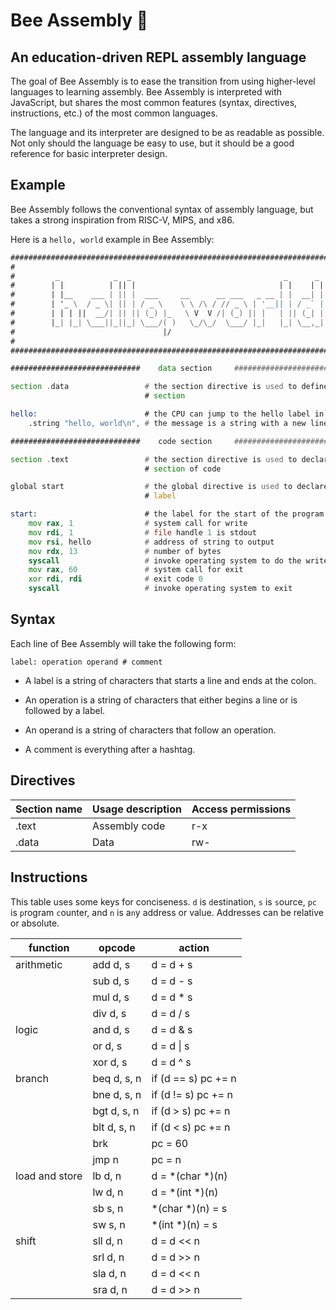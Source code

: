 # Bee Assembly 🐝

## An education-driven REPL assembly language

The goal of Bee Assembly is to ease the transition from using higher-level languages to learning assembly. Bee Assembly is interpreted with JavaScript, but shares the most common features (syntax, directives, instructions, etc.) of the most common languages.

The language and its interpreter are designed to be as readable as possible. Not only should the language be easy to use, but it should be a good reference for basic interpreter design.

## Example

Bee Assembly follows the conventional syntax of assembly language, but takes a strong inspiration from RISC-V, MIPS, and x86.

Here is a `hello, world` example in Bee Assembly:

```asm
###############################################################################
#                                                                             #
#         _            _  _                                  _      _         #
#        | |          | || |                                | |    | |        #
#        | |__    ___ | || |  ___     __      __ ___   _ __ | |  __| |        #
#        | '_ \  / _ \| || | / _ \    \ \ /\ / // _ \ | '__|| | / _` |        #
#        | | | ||  __/| || || (_) |_   \ V  V /| (_) || |   | || (_| |        #
#        |_| |_| \___||_||_| \___/( )   \_/\_/  \___/ |_|   |_| \__,_|        #
#                                 |/                                          #
#                                                                             #
###############################################################################

#############################    data section     #############################

section .data                 # the section directive is used to define a data
                              # section

hello:                        # the CPU can jump to the hello label in memory
    .string "hello, world\n", # the message is a string with a new line

#############################    code section     #############################

section .text                 # the section directive is used to declare a
                              # section of code

global start                  # the global directive is used to declare a global
                              # label

start:                        # the label for the start of the program
    mov rax, 1                # system call for write
    mov rdi, 1                # file handle 1 is stdout
    mov rsi, hello            # address of string to output
    mov rdx, 13               # number of bytes
    syscall                   # invoke operating system to do the write
    mov rax, 60               # system call for exit
    xor rdi, rdi              # exit code 0
    syscall                   # invoke operating system to exit
```

## Syntax

Each line of Bee Assembly will take the following form:

    label: operation operand # comment

- A label is a string of characters that starts a line and ends at the colon.

- An operation is a string of characters that either begins a line or is followed by a label.

- An operand is a string of characters that follow an operation.

- A comment is everything after a hashtag.

## Directives

| Section name | Usage description | Access permissions |
| ------------ | ----------------- | ------------------ |
| .text        | Assembly code     | r-x                |
| .data        | Data              | rw-                |

## Instructions

This table uses some keys for conciseness. `d` is `d`estination, `s` is `s`ource, `pc` is `p`rogram `c`ounter, and `n` is a`n`y address or value. Addresses can be relative or absolute.

| function       | opcode      | action              |
| -------------- | ----------- | ------------------- |
| arithmetic     | add d, s    | d = d + s           |
|                | sub d, s    | d = d - s           |
|                | mul d, s    | d = d \* s          |
|                | div d, s    | d = d / s           |
| logic          | and d, s    | d = d & s           |
|                | or d, s     | d = d \| s          |
|                | xor d, s    | d = d ^ s           |
| branch         | beq d, s, n | if (d == s) pc += n |
|                | bne d, s, n | if (d != s) pc += n |
|                | bgt d, s, n | if (d > s) pc += n  |
|                | blt d, s, n | if (d < s) pc += n  |
|                | brk         | pc = 60             |
|                | jmp n       | pc = n              |
| load and store | lb d, n     | d = \*(char \*)(n)  |
|                | lw d, n     | d = \*(int \*)(n)   |
|                | sb s, n     | \*(char \*)(n) = s  |
|                | sw s, n     | \*(int \*)(n) = s   |
| shift          | sll d, n    | d = d << n          |
|                | srl d, n    | d = d >> n          |
|                | sla d, n    | d = d << n          |
|                | sra d, n    | d = d >> n          |
